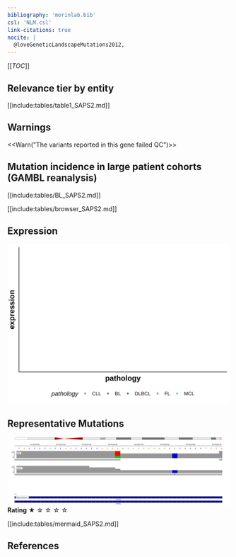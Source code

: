 ```yaml
---
bibliography: 'morinlab.bib'
csl: 'NLM.csl'
link-citations: true
nocite: |
  @loveGeneticLandscapeMutations2012, 
---
```

[[_TOC_]]




## Relevance tier by entity

[[include:tables/table1_SAPS2.md]]

## Warnings

<<Warn("The variants reported in this gene failed QC")>>

## Mutation incidence in large patient cohorts (GAMBL reanalysis)

[[include:tables/BL_SAPS2.md]]

[[include:tables/browser_SAPS2.md]]

## Expression
![](images/gene_expression/SAPS2_by_pathology.svg)
<!-- ORIGIN: loveGeneticLandscapeMutations2012 -->
<!-- BL: loveGeneticLandscapeMutations2012 -->

## Representative Mutations

![](primary/Love_SAPS2.svg)
**Rating**
&starf; &star; &star; &star; &star;


[[include:tables/mermaid_SAPS2.md]]

## References

